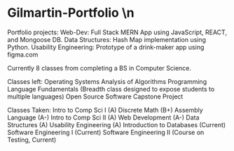 # Gilmartin-Portfolio \n

Portfolio projects:
Web-Dev: Full Stack MERN App using JavaScript, REACT, and Mongoose DB.
Data Structures: Hash Map implementation using Python.
Usability Engineering: Prototype of a drink-maker app using figma.com

Currently 8  classes from completing a BS in Computer Science.

Classes left:
Operating Systems
Analysis of Algorithms
Programming Language Fundamentals (Breadth class designed to expose students to multiple languages)
Open Source Software
Capstone Project

Classes Taken:
Intro to Comp Sci I (A)
Discrete Math (B+)
Assembly Language (A-)
Intro to Comp Sci II (A)
Web Development (A-)
Data Structures (A)
Usability Engineering (A)
Introduction to Databases (Current)
Software Engineering I (Current)
Software Engineering II  (Course on Testing, Current)
